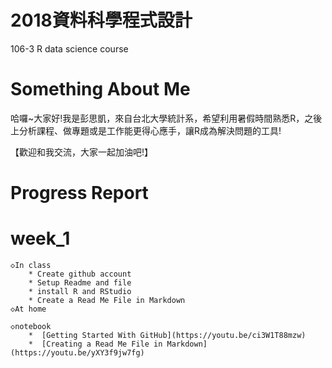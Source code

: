 # 2018資料科學程式設計

106-3 R data science course

# Something About Me
哈囉~大家好!我是彭思凱，來自台北大學統計系，希望利用暑假時間熟悉R，之後上分析課程、做專題或是工作能更得心應手，讓R成為解決問題的工具!

【歡迎和我交流，大家一起加油吧!】

# Progress Report

# week_1

	◇In class
		* Create github account
		* Setup Readme and file
		* install R and RStudio
		* Create a Read Me File in Markdown
	◇At home

	◇notebook
		*  [Getting Started With GitHub](https://youtu.be/ci3W1T88mzw)
		*  [Creating a Read Me File in Markdown](https://youtu.be/yXY3f9jw7fg)
